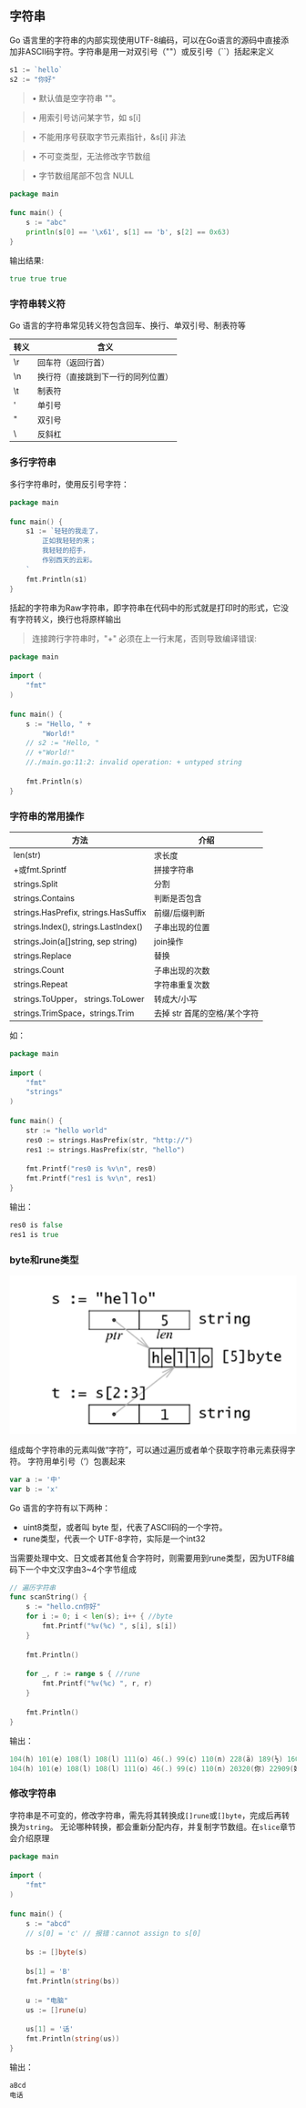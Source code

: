 ## 字符串

Go 语言里的字符串的内部实现使用UTF-8编码，可以在Go语言的源码中直接添加非ASCII码字符。字符串是用一对双引号（""）或反引号（``）括起来定义
```go
s1 := `hello`
s2 := "你好"
```

> • 默认值是空字符串 ""。

> • 用索引号访问某字节，如 s[i]

> • 不能用序号获取字节元素指针，&s[i] 非法

> • 不可变类型，无法修改字节数组

> • 字节数组尾部不包含 NULL

```go
package main

func main() {
	s := "abc"
	println(s[0] == '\x61', s[1] == 'b', s[2] == 0x63)
}

```
输出结果:
```go
true true true
```

### 字符串转义符
Go 语言的字符串常见转义符包含回车、换行、单双引号、制表符等

|转义	| 含义
|------ |------
|\r	    | 回车符（返回行首）
|\n	    | 换行符（直接跳到下一行的同列位置）
|\t	    | 制表符
|\'	    | 单引号
|\"	    | 双引号
|\	    | 反斜杠


### 多行字符串
多行字符串时，使用反引号字符：
```go
package main

func main() {
	s1 := `轻轻的我走了，
        正如我轻轻的来；
        我轻轻的招手，
        作别西天的云彩。
    `
    fmt.Println(s1)
}

```
括起的字符串为Raw字符串，即字符串在代码中的形式就是打印时的形式，它没有字符转义，换行也将原样输出

> 连接跨行字符串时，"+" 必须在上一行末尾，否则导致编译错误:

```go
package main

import (
	"fmt"
)

func main() {
	s := "Hello, " +
		"World!"
	// s2 := "Hello, "
	// +"World!" 
    //./main.go:11:2: invalid operation: + untyped string

	fmt.Println(s)
}
```

### 字符串的常用操作

|方法	 |   介绍
|------- |---------
|len(str)	    |求长度
|+或fmt.Sprintf	|拼接字符串
|strings.Split	|分割
|strings.Contains	|   判断是否包含
|strings.HasPrefix, strings.HasSuffix	|前缀/后缀判断
|strings.Index(), strings.LastIndex()	|子串出现的位置
|strings.Join(a[]string, sep string)	|join操作
|strings.Replace	|替换
|strings.Count      |子串出现的次数
|strings.Repeat     |字符串重复次数
|strings.ToUpper， strings.ToLower| 转成大/小写
|strings.TrimSpace，strings.Trim  |去掉 str 首尾的空格/某个字符

如：
```go
package main

import (
	"fmt"
	"strings"
)

func main() {
	str := "hello world"
	res0 := strings.HasPrefix(str, "http://")
	res1 := strings.HasPrefix(str, "hello")
	
	fmt.Printf("res0 is %v\n", res0)
	fmt.Printf("res1 is %v\n", res1)
}
```
输出：
```go
res0 is false
res1 is true
```

### byte和rune类型

![img.png](img.png)

组成每个字符串的元素叫做“字符”，可以通过遍历或者单个获取字符串元素获得字符。 字符用单引号（’）包裹起来
```go
var a := '中'
var b := 'x'
```

Go 语言的字符有以下两种：
- uint8类型，或者叫 byte 型，代表了ASCII码的一个字符。
- rune类型，代表一个 UTF-8字符，实际是一个int32

当需要处理中文、日文或者其他复合字符时，则需要用到rune类型，因为UTF8编码下一个中文汉字由3~4个字节组成
```go
// 遍历字符串
func scanString() {
    s := "hello.cn你好"
    for i := 0; i < len(s); i++ { //byte
        fmt.Printf("%v(%c) ", s[i], s[i])
    }
    
    fmt.Println()
    
    for _, r := range s { //rune
        fmt.Printf("%v(%c) ", r, r)
    }
    
    fmt.Println()
}
```

输出：
```go
104(h) 101(e) 108(l) 108(l) 111(o) 46(.) 99(c) 110(n) 228(ä) 189(½) 160( ) 229(å) 165(¥) 189(½) 
104(h) 101(e) 108(l) 108(l) 111(o) 46(.) 99(c) 110(n) 20320(你) 22909(好) 
```

### 修改字符串
字符串是不可变的，修改字符串，需先将其转换成`[]rune`或`[]byte`，完成后再转换为`string`。
无论哪种转换，都会重新分配内存，并复制字节数组。在`slice`章节会介绍原理

```go
package main

import (
	"fmt"
)

func main() {
	s := "abcd"
	// s[0] = 'c' // 报错：cannot assign to s[0]
	
	bs := []byte(s)

	bs[1] = 'B'
	fmt.Println(string(bs))

	u := "电脑"
	us := []rune(u)

	us[1] = '话'
	fmt.Println(string(us))
}
```

输出：
```go
aBcd
电话
```
